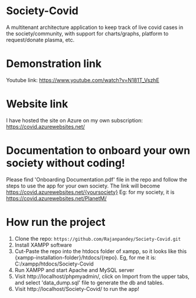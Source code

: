 # Society-Covid

A multitenant architecture application to keep track of live covid cases in the society/community, with support for charts/graphs, platform to request/donate plasma, etc.

# Demonstration link
Youtube link: https://www.youtube.com/watch?v=N181T_VszhE

# Website link
I have hosted the site on Azure on my own subscription: https://covid.azurewebsites.net/

# Documentation to onboard your own society without coding!
Please find 'Onboarding Documentation.pdf' file in the repo and follow the steps to use the app for your own society.
The link will become https://covid.azurewebsites.net/{yoursociety}
Eg: for my society, it is https://covid.azurewebsites.net/PlanetM/

# How run the project
1. Clone the repo: `https://github.com/Rajanpandey/Society-Covid.git`
2. Install XAMPP software
3. Cut-Paste the repo into the htdocs folder of xampp, so it looks like this {xampp-installation-folder}/htdocs/{repo}. Eg, for me it is: C:/xampp/htdocs/Society-Covid
4. Run XAMPP and start Apache and MySQL server
5. Visit http://localhost/phpmyadmin/, click on Import from the upper tabs, and select 'data_dump.sql' file to generate the db and tables.
6. Visit http://localhost/Society-Covid/ to run the app!
